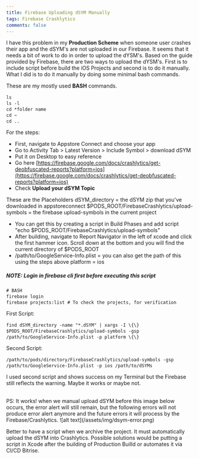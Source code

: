 ```yaml
---
title: Firebase Uploading dSYM Manually
tags: Firebase Crashlytics
comments: false
---
```


I have this problem in my **Production Scheme** when someone user crashes their app and
the dSYM's are not uploaded in our Firebase. It seems that it needs a bit of work to do in order to upload the dYSM's.
Based on the guide provided by Firebase, there are two ways to upload the dYSM's. First is to include script before build the iOS Projects and second is to do it manually. What I did is to do it manually by doing some minimal bash commands.

These are my mostly used **BASH** commands.
```
ls
ls -l
cd *folder name
cd ~
cd ..
```

For the steps:
- First, navigate to Appstore Connect and choose your app
- Go to Activity Tab > Latest Version > Include Symbol > download dSYM
- Put it on Desktop to easy reference
- Go here [https://firebase.google.com/docs/crashlytics/get-deobfuscated-reports?platform=ios](https://firebase.google.com/docs/crashlytics/get-deobfuscated-reports?platform=ios)
- Check **Upload your dSYM Topic**

These are the Placeholders
dSYM_directory = the dSYM zip that you've downloaded in appstoreconnect
$PODS_ROOT/FirebaseCrashlytics/upload-symbols = the firebase upload-symbols in the current project
- You can get this by creating a script in Build Phases and add script "echo $PODS_ROOT/FirebaseCrashlytics/upload-symbols"
- After building, navigate to Report Navigator in the left of xcode and click the first hammer icon. Scroll down at the bottom and you will find the current directory of $PODS_ROOT
- /path/to/GoogleService-Info.plist = you can also get the path of this using the steps above
platform = ios

##### NOTE: Login in firebase cli first before executing this script

```
# BASH
firebase login
firebase projects:list # To check the projects, for verification
```

First Script:

```
find dSYM_directory -name "*.dSYM" | xargs -I \{\} $PODS_ROOT/FirebaseCrashlytics/upload-symbols -gsp /path/to/GoogleService-Info.plist -p platform \{\}
```

Second Script:

```
/path/to/pods/directory/FirebaseCrashlytics/upload-symbols -gsp /path/to/GoogleService-Info.plist -p ios /path/to/dSYMs
```

I used second script and shows success on my Terminal but the Firebase still reflects the warning. Maybe it works or maybe not.

<br>
PS: It works! when we manual upload dSYM before this image below occurs, the error alert will still remain, but the following errors will not produce error alert anymore and the future errors it will process by the Firebase/Crashlytics.
![alt text](/assets/img/dsym-error.png)

Better to have a script when we archive the project. It must automatically upload the dSYM into Crashlytics. Possible solutions would be putting a script in Xcode after the building of Production Builld or automates it via CI/CD Bitrise.
<br>
<br>
<br>
